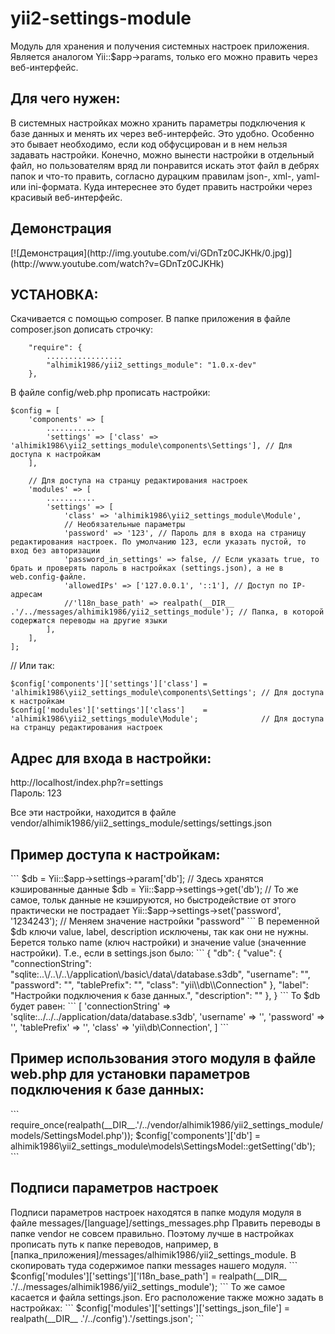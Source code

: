 # yii2-settings-module
Модуль для хранения и получения системных настроек приложения. Является аналогом Yii::$app->params, только его можно править через веб-интерфейс.

<h2>Для чего нужен:</h2>
В системных настройках можно хранить параметры подключения к базе данных и менять их через веб-интерфейс. Это удобно. Особенно это бывает необходимо, если код обфусцирован и в нем нельзя задавать настройки. Конечно, можно вынести настройки в отдельный файл, но пользователям вряд ли понравится искать этот файл в дебрях папок и что-то править, согласно дурацким правилам json-, xml-, yaml- или ini-формата. Куда интереснее это будет править настройки через красивый веб-интерфейс.

<h2>Демонстрация</h2>
[![Демонстрация](http://img.youtube.com/vi/GDnTz0CJKHk/0.jpg)](http://www.youtube.com/watch?v=GDnTz0CJKHk)

<h2>УСТАНОВКА:</h2>

Скачивается с помощью composer. В папке приложения в файле composer.json дописать строчку:
```
    "require": {
		.................
		"alhimik1986/yii2_settings_module": "1.0.x-dev"
    },
```
В файле config/web.php прописать настройки:
```
$config = [
    'components' => [
		...........
		'settings' => ['class' => 'alhimik1986\yii2_settings_module\components\Settings'], // Для доступа к настройкам
    ],
	
	// Для доступа на странцу редактирования настроек
	'modules' => [
		...........
		'settings' => [
			'class' => 'alhimik1986\yii2_settings_module\Module',
			// Необязательные параметры
			'password' => '123', // Пароль для в входа на страницу редактирования настроек. По умолчанию 123, если указать пустой, то вход без авторизации
			'password_in_settings' => false, // Если указать true, то брать и проверять пароль в настройках (settings.json), а не в web.config-файле.
			'allowedIPs' => ['127.0.0.1', '::1'], // Доступ по IP-адресам
			//'l18n_base_path' => realpath(__DIR__ .'/../messages/alhimik1986/yii2_settings_module'); // Папка, в которой содержатся переводы на другие языки
		],
	],
];
```
// Или так:
```
$config['components']['settings']['class'] = 'alhimik1986\yii2_settings_module\components\Settings'; // Для доступа к настройкам
$config['modules']['settings']['class']    = 'alhimik1986\yii2_settings_module\Module';              // Для доступа на странцу редактирования настроек
```

<h2>Адрес для входа в настройки:</h2>
http://localhost/index.php?r=settings
<br>
Пароль: 123

Все эти настройки, находится в файле vendor/alhimik1986/yii2_settings_module/settings/settings.json


<h2>Пример доступа к настройкам:</h2>
```
$db = Yii::$app->settings->param['db']; // Здесь хранятся кэшированные данные
$db = Yii::$app->settings->get('db');   // То же самое, тольк данные не кэшируются, но быстродействие от этого практически не пострадает
Yii::$app->settings->set('password', '1234243'); // Меняем значение настройки "password"
```
В переменной $db ключи value, label, description исключены, так как они не нужны.
Берется только name (ключ настройки) и значение value (значенние настройки).
Т.е., если в settings.json было:
```
{
	"db": {
		"value": {
			"connectionString": "sqlite:..\/..\/..\/application\/basic\/data\/database.s3db",
			"username": "",
			"password": "",
			"tablePrefix": "",
			"class": "yii\\db\\Connection"
		},
		"label": "Настройки подключения к базе данных.",
		"description": ""
	},
}
```
То $db будет равен:
```
[
	'connectionString' => 'sqlite:../../../application/data/database.s3db',
	'username'         => '',
	'password'         => '',
	'tablePrefix'      => '',
	'class'            => 'yii\db\Connection',
]
```

<h2>Пример использования этого модуля в файле web.php для установки параметров подключения к базе данных:</h2>
```
require_once(realpath(__DIR__.'/../vendor/alhimik1986/yii2_settings_module/models/SettingsModel.php'));
$config['components']['db'] = alhimik1986\yii2_settings_module\models\SettingsModel::getSetting('db');
```

<h2>Подписи параметров настроек</h2>
Подписи параметров настроек находятся в папке модуля модуля в файле messages/[language]/settings_messages.php
Править переводы в папке vendor не совсем правильно. Поэтому лучше в настройках прописать путь к папке переводов, например, в [папка_приложения]/messages/alhimik1986/yii2_settings_module. B скопировать туда содержимое папки messages нашего модуля.
```
$config['modules']['settings']['l18n_base_path'] = realpath(__DIR__ .'/../messages/alhimik1986/yii2_settings_module');
```
То же самое касается и файла settings.json. Его расположение также можно задать в настройках:
```
$config['modules']['settings']['settings_json_file'] = realpath(__DIR__ .'/../config').'/settings.json';
```
